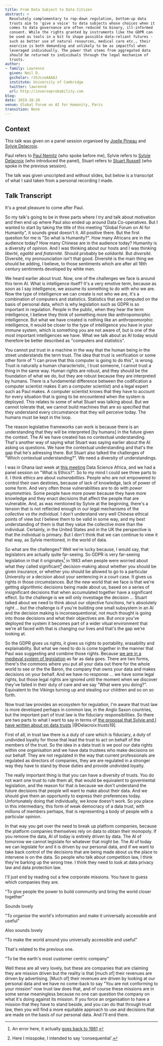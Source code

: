 ```yaml
---
title: From Data Subject to Data Citizen
abstract: > 
  Resolutely complementary to rop-down regulation, bottom-up data
  trusts aim to 'give a voice' to data subjects whose choices when it
  comes to data governance are often reduced to binary, ill-informed
  consent. While the rights granted by instruments like the GDPR can
  be used as tools in a bit to shape possible data-reliant futures -
  such as better use of natural resources, medical care etc., their
  exercise is both demanding and unlikely to be as impactful when
  leveraged individually. The power that stems from aggregated data
  should be returned to individuals through the legal mechanism of
  trusts.
author:
- family: Lawrence
  given: Neil D.
  gscholar: r3SJcvoAAAAJ
  institute: University of Cambridge
  twitter: lawrennd
  url: http://inverseprobability.com
blog: 
date: 2019-10-28
venue: Global Forum on AI for Humanity, Paris
transition: None
---
```


## Context

This talk was given on a panel session organised by [Joelle Pineau](https://www.cs.mcgill.ca/~jpineau/) and [Sylvie Delacroix](https://www.birmingham.ac.uk/staff/profiles/law/delacroix-sylvie.aspx).

Paul refers to [Paul Nemitz](https://twitter.com/PaulNemitz) (who spoke before me), Sylvie refers to [Sylvie Delacroix](https://twitter.com/sylviedelacroix?lang=en) (who introduced the panel), Stuart refers to [Stuart Russell](https://people.eecs.berkeley.edu/~russell/) (who spoke in the previous session). 

The talk was given unscripted and without slides, but below is a transcript of what I said taken from a personal recording I made.

## Talk Transcript

It's a great pleasure to come after Paul.

So my talk's going to be in three parts where I try and talk about motivation and then end up where Paul also ended up around Data Co-operatives. But I wanted to start by taking the title of this meeting "Global Forum on AI for Humanity", it sounds great doesn't it. All positive there. But the first question for me is "So what is Humanity?". How many Africans are in the audience today? How many Chinese are in the audience today? Humanity is a diversity of opinion. And I was thinking about our hosts and I was thinking *liberté*, *egalité* and *fraternité*. Should probably be *solidarité*. But *diversité*. Diversité, my pronounciation isn't that good. Diversité is the main thing we should be adding, I believe, to those sentiments which are after all 18th century sentiments developed by white men. 

We heard earlier about trust. Now, one of the challenges we face is around this term AI. What is intelligence itself? It's a very emotive term, because as soon as I say intelligence, we assume its something to do with who we are. Now the type of intelligence we can create is not who we are, it's a combination of computers and statistics. Statistics that are computed on the basis of personal data, which is why legislation such as GDPR is so important in regulation. People in the public, when they hear the term intelligence, I believe they think of something more like anthropomorphic intelligence. But what we have created is nothing like an anthropomorphic intelligence, it would be closer to the type of intelligence you have in your immune system, which is something you are not aware of, but is one of the most important intelligences we have. What we talk about as AI today would therefore be better described as "computers and statistics". 

You cannot put trust in a machine in the way that the human being in the street understands the term trust. The idea that trust is verification or some other form of "I can prove that this computer is going to do this", is wrong. Trust is naturally a human characteristic, I trust someone, I cannot trust a thing in the same way. Human rights are robust, and they should be the foundation of what we do, but they are robust because they are interpreted by humans. There is a fundamental difference between the codification a computer scientist makes (I am a computer scientist) and a legal expert such as Paul makes. A computer scientist knows that they have to account for every situation that is going to be encountered when the system is deployed. This relates to some of what Stuart was talking about. But we cannot tolerate that, we cannot build machines that are so specified that they understand every circumstance that they will perceive today. The humans must be kept in the loop. 

The reason legislative frameworks can work is because there is an understanding that they will be interpreted [by humans] in the future given the context. The AI we have created has no contextual understanding. That's another way of saying what Stuart was saying earlier about the AI asking us questions. We have the contextual understanding and that's the gap that he's adressing there. But Stuart also talked the challenges of "Which contextual understanding?". We need a diversity of understandings. 

I was in Ghana last week at [this meeting](http://www.datascienceafrica.org/dsa2019accra/) Data Science Africa, and we had a panel session on "What is Ethics?". So to my mind I could see three parts to it. I think ethics are about *vulnerabilities*. People who are not empowered to control their own destinies, because of lack of knowledge, lack of power of some form. And very often those vulnerabilities are to do with *power asymmetries*. Some people have more power because they have more knowledge and they enact decisions that affect the people that are vulnerable. And, as was mentioned by Sylvie at the beginning, there's a tension that is not reflected enough in our legal mechanisms of the *collective vs the individual*. I don't understand very well Chinese ethical points of view but I believe them to be valid in some way, and my best understanding of them is that they value the collective more than the individual. Certainly, in the United States and in the UK the perspective is that the individual is primary. But I don't think that we can continue to view it that way, as Sylvie mentioned, in the world of data. 

So what are the challenges? Well we're lucky because, I would say, that legislators are actually quite far-seeing. So GDPR is very far-seeing legislation in that it originates[^correction] in 1983 when people were worried about what they called significant[^significant] decision-making about whether you should be given insurance, or whether you should be allowed to go to a particular University or a decision about your sentencing in a court case. It gives us rights in those circumstances. But the new world that we face is that we're getting algorithmic decisions being made about us, based on a series of insignificant decisions that when accumulated together have a significant effect. So the challenge is we will only investiage the decision ... Stuart talked about we need to think about our objective funcitons, he's absolutely right ... but the challenge is if you're building one small subsystem in an AI and the decision making is inconsequentional, not much thought is going into those decisions and what their objectives are. But once you've deployed the system it becomes part of a wider vitual environment that we're all faced with that is changing our lives and that's the gap we're looking at. 

[^correction]: An error here, it actually [goes back to 1981](https://www.coe.int/en/web/data-protection/convention108-and-protocol). 

So the GDPR gives us rights, it gives us rights to portability, erasability and explainability. But what we need to do is come together in the manner that Paul was suggesting and combine those rights. Because [we are in a medieval system of legislation](https://www.theguardian.com/media-network/2015/nov/16/information-barons-threaten-autonomy-privacy-online) as far as data goes. There are two forms, there's the commons where you put all your data out there for the whole world to see or the the Baron, the company that owns your data and makes decisions on your behalf. And we have no response ... we have some legal rights, but those legal rights are ignored until the moment when we discover they've failed in their duty of care and we say "What were you doing?". Equivalent to the Vikings turning up and stealing our children and so on so forth. 

Now trust law provides an ecosystem for regulation, I'm aware that trust law is more developed perhaps in common law, in the Anglo Saxon countries, but the important part of trust law is the fiduciary responsibilities. So there are two parts to what I want to say in terms of [the proposal that Sylvie and I have written about on data trusts](https://academic.oup.com/idpl/advance-article/doi/10.1093/idpl/ipz014/5579842) [@Delacroix:trusts19]. 

First of all, in trust law there is a duty of care which is fiduciary, a duty of undivided loyalty for those that lead the trust to act on behalf of the members of the trust. So the idea in a data trust is we pool our data rights within one organisation and we have data trustees who make decisions on our behalf. They are not regulated in the way that current professionals are regulated as directors of companies, they are are regulated in a stronger way they have to stand by those duties and provide undivided loyalty. 

The really important thing is that you can have a diversity of trusts. You do not want one trust to rule them all, that would be equivalent to govermental legislation, and the reason for that is because we don't understand the future decisions that people will want to make about their data. And we should give them an opportunity to express their preferences today. Unfortunately doing that individually, we know doesn't work. So you place in this intermediary, this form of weak democracy of a data trust, with millions of members perhaps, that is representing a body of people with a particular opinion. 

In that way you get over the need to break up platform companies, because the platform companies themselves rely on data to obtain their monopoly. If you remove the data, AI of today is entirely driven by data. The AI of tomorrow we cannot legislate for whatever that might be. The AI of today we can legislate for and it is driven by our personal data, and if we want to take back control of the decisions that are being made about us the place to intervene is on the data. So people who talk about competition law, I think they're barking up the wrong tree. I think they need to look at data privacy law and data protection law. 

I'll just end by reading out a few corporate missions. You have to guess which companies they are. 

"To give people the power to build community and bring the world closer together"

Sounds lovely

"To organise the world's information and make it universally accessible and useful"

Also sounds lovely

"To make the world around you universally accessible and useful"

That's related to the previous one. 

"To be the earth's most customer centric company"

Well these are all very lovely, but these are companies that are claiming they are mission driven but the reality is that [much of] their revenues are driven by advertising. [Much of] their revenues are driven by looking at our personal data and we have no come-back to say "You are not conforming to your mission" now trust law does that, and of course these missions are in some sense meaningless because no one can question the company on what it's doing against its mission. If you force an organisation to have a mission that they have to stand beside, and you can do that through trust law, then you will find a more equitable approach to use and decisions that are made on the basis of our personal data. And I'll end there. 

[^significant]: Here I misspoke, I intended to say 'consequential'. 
